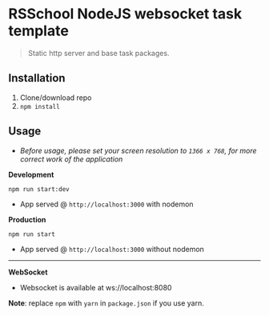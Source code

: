 # RSSchool NodeJS websocket task template

> Static http server and base task packages.

## Installation

1. Clone/download repo
2. `npm install`

## Usage

- _Before usage, please set your screen resolution to `1366 x 768`, for more correct work of the application_

**Development**

`npm run start:dev`

- App served @ `http://localhost:3000` with nodemon

**Production**

`npm run start`

- App served @ `http://localhost:3000` without nodemon

---

**WebSocket**

- Websocket is available at ws://localhost:8080

**Note**: replace `npm` with `yarn` in `package.json` if you use yarn.

